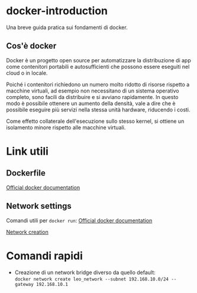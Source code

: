 # docker-introduction
Una breve guida pratica sui fondamenti di docker.

## Cos'è docker
Docker è un progetto open source per automatizzare la distribuzione di app come contenitori portabili e autosufficienti che possono essere eseguiti nel cloud o in locale.

Poiché i contenitori richiedono un numero molto ridotto di risorse rispetto a macchine virtuali, ad esempio non necessitano di un sistema operativo completo, sono facili da distribuire e si avviano rapidamente. In questo modo è possibile ottenere un aumento della densità, vale a dire che è possibile eseguire più servizi nella stessa unità hardware, riducendo i costi.

Come effetto collaterale dell'esecuzione sullo stesso kernel, si ottiene un isolamento minore rispetto alle macchine virtuali.

# Link utili
## Dockerfile
[Official docker documentation](https://docs.docker.com/engine/reference/builder/)

## Network settings
Comandi utili per `docker run`: [Official docker documentation](https://docs.docker.com/engine/reference/run/#network-settings)

[Network creation](https://docs.docker.com/engine/reference/commandline/network_create/#specify-advanced-options)

# Comandi rapidi
 * Creazione di un network bridge diverso da quello default:\
`docker network create leo_network --subnet 192.168.10.0/24 --gateway 192.168.10.1`
